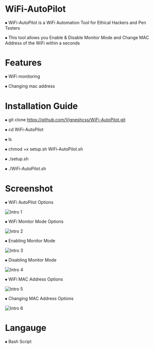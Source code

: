 # WiFi-AutoPilot
⦁  WiFi-AutoPilot is a WiFi Automation Tool for Ethical Hackers and Pen Testers

⦁  This tool allows you Enable & Disable Monitor Mode and Change MAC Address of the WiFi within a seconds

# Features
⦁  WiFi monitoring

⦁  Changing mac address

# Installation Guide
⦁  git clone https://github.com/Vigneshcss/WiFi-AutoPilot.git

⦁  cd WiFi-AutoPilot

⦁ ls

⦁  chmod +x setup.sh WiFi-AutoPilot.sh

⦁ ./setup.sh

⦁  ./WiFi-AutoPilot.sh

# Screenshot
⦁ WiFi AutoPilot Options

![Intro 1](https://user-images.githubusercontent.com/117492322/208420778-087c1fff-f96b-47fb-a968-d01fc8bb1c35.png)

⦁ WiFi Monitor Mode Options

![Intro 2](https://user-images.githubusercontent.com/117492322/208420941-902dca17-e292-4f6b-88ba-a292fa0af4ad.png)

⦁ Enabling Monitor Mode

![Intro 3](https://user-images.githubusercontent.com/117492322/208421047-889cfdae-e82f-4c38-9b00-a828fb45685d.png)

⦁ Disabling Monitor Mode

![Intro 4](https://user-images.githubusercontent.com/117492322/208421073-00fc9a4a-f818-4390-81c7-e39c9250323f.png)

⦁ WiFi MAC Address Options

![Intro 5](https://user-images.githubusercontent.com/117492322/208421086-7b27d4d4-d99b-4dcc-8be4-52745ff417f9.png)

⦁ Changing MAC Address Options

![Intro 6](https://user-images.githubusercontent.com/117492322/208421103-a2803b96-4d19-4054-91a7-2a84446905b6.png)


# Langauge
 ⦁ Bash Script
